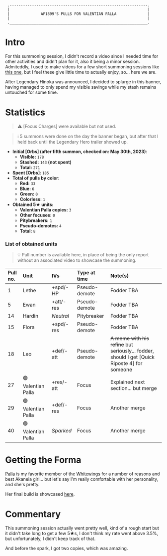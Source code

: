 ```
 .--------------------------------------------------------------.
 |                                                              |
 |              AF1899'S PULLS FOR VALENTIAN PALLA              |
 |                                                              |
 .______________________________________________________________.
```

# Intro

For this summoning session, I didn't record a video since I needed time for other activities and didn't plan for it, also it being a minor session.
Admiteddly, I used to make videos for a few short summoning sessions like [this one](https://youtu.be/nHxqm_bbssc), but I feel these give little time to actually enjoy, so... here we are.

After Legendary Hinoka was announced, I decided to splurge in this banner, having managed to only spend my visible savings while my stash remains untouched for some time.

# Statistics
> :warning: [Focus Charges] were available but not used.

> :information_source: 5 summons were done on the day the banner began, but after that I held back until the Legendary Hero trailer showed up.

* **Initial [Orbs] (after fifth summon, checked on: May 30th, 2023)**:
  * **Visible:** `178`
  * **Stashed:** `143` **(not spent)**
  * **Total:** `271`
* **Spent [Orbs]**: `185`
* **Total of pulls by color:**
  * **Red:** `33`
  * **Blue:** `6`
  * **Green:** `0`
  * **Colorless:** `1`
* **Obtained 5★ units:**
  * **Valentian Palla copies:** `3`
  * **Other focuses:** `0`
  * **Pitybreakers:** `1`
  * **Pseudo-demotes:** `4`
  * **Total:** `8`

### List of obtained units
> :bulb: Pull number is available here, in place of being the only report without an associated video to showcase the summoning.

| Pull no. | Unit | IVs | Type at time | Note(s) |
| :- | :- | :- | :- | :- |
| 1 | Lethe | +spd/-HP | Pseudo-demote | Fodder TBA |
| 5 | Ewan | +att/-res | Pseudo-demote | Fodder TBA |
| 14 | Hardin | *Neutral* | Pitybreaker | Fodder TBA |
| 15 | Flora | +spd/-res | Pseudo-demote | Fodder TBA |
| 18 | Leo | +def/-att | Pseudo-demote | ~~A meme with his refine~~ but seriously... fodder, should I get [Quick Riposte 4] for someone |
| 27 | :green_circle: Valentian Palla | +res/-att | Focus | Explained next section... but merge |
| 29 | :green_circle: Valentian Palla | +def/-res | Focus | Another merge |
| 40 | :green_circle: Valentian Palla | *Sparked* | Focus | Another merge |

# Getting the Forma

[Palla](https://fireemblem.fandom.com/wiki/Palla) is my favorite member of the [Whitewings](https://fireemblem.fandom.com/wiki/Whitewings) for a number of reasons and best Akaneia girl... but let's say I'm really comfortable with her personality, and she's pretty.

Her final build is showcased [here](https://youtu.be/OOs0uxXoE6s?t=1133).

# Commentary

This summoning session actually went pretty well, kind of a rough start but it didn't take long to get a few 5★s, I don't think my rate went above 3.5%, but unfortunately, I didn't keep track of that.

And before the spark, I got two copies, which was amazing.